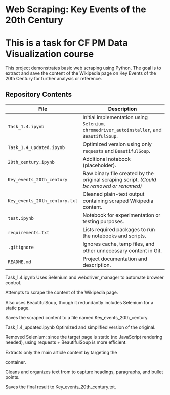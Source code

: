 # Web Scraping: Key Events of the 20th Century
# This is a task for CF PM Data Visualization course

This project demonstrates basic web scraping using Python. The goal is to extract and save the content of the Wikipedia page on Key Events of the 20th Century for further analysis or reference.

## Repository Contents

| File                        | Description                                                                                   |
|----------------------------|-----------------------------------------------------------------------------------------------|
| `Task_1.4.ipynb`           | Initial implementation using `Selenium`, `chromedriver_autoinstaller`, and `BeautifulSoup`.  |
| `Task_1.4_updated.ipynb`   | Optimized version using only `requests` and `BeautifulSoup`.                                  |
| `20th_century.ipynb`       | Additional notebook (placeholder).                          |
| `Key_events_20th_century`  | Raw binary file created by the original scraping script. *(Could be removed or renamed)*      |
| `Key_events_20th_century.txt` | Cleaned plain-text output containing scraped Wikipedia content.                            |
| `test.ipynb`               | Notebook for experimentation or testing purposes.                                             |
| `requirements.txt`         | Lists required packages to run the notebooks and scripts.                                     |
| `.gitignore`               | Ignores cache, temp files, and other unnecessary content in Git.                              |
| `README.md`                | Project documentation and description.                                                        |


Task_1.4.ipynb
Uses Selenium and webdriver_manager to automate browser control.

Attempts to scrape the content of the Wikipedia page.

Also uses BeautifulSoup, though it redundantly includes Selenium for a static page.

Saves the scraped content to a file named Key_events_20th_century.

Task_1.4_updated.ipynb
Optimized and simplified version of the original.

Removed Selenium: since the target page is static (no JavaScript rendering needed), using requests + BeautifulSoup is more efficient.

Extracts only the main article content by targeting the <div class="mw-parser-output"> container.

Cleans and organizes text from to capture headings, paragraphs, and bullet points.

Saves the final result to Key_events_20th_century.txt.